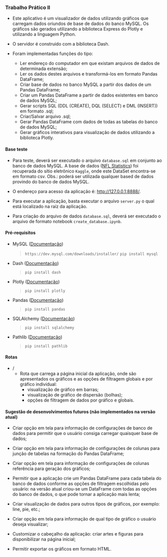 ### Trabalho Prático II

* Este aplicativo é um visualizador de dados utilizando gráficos que carregam dados oriundos de base de dados do banco MySQL. Os gráficos são gerados utilizando a biblioteca Express do Plotly e utilizando a linguagem Python.

* O servidor é construido com a biblioteca Dash.

* Foram implementadas funções do tipo:
    * Ler endereço do computador em que existam arquivos de dados de determinada extensão;
    * Ler os dados destes arquivos e transformá-los em formato Pandas DataFrame;
    * Criar base de dados no banco MySQL a partir dos dados de um Pandas DataFrame;
    * Criar um Pandas DataFrame a partir de dados existentes em banco de dados MySQL;
    * Gerar scripts SQL (DDL (CREATE), DQL (SELECT) e DML (INSERT)) em formato .sql;
    * Criar/Salvar arquivo .sql;
    * Gerar Pandas DataFrame com dados de todas as tabelas do banco de dados MySQL;
    * Gerar gráficos interativos para visualização de dados utilizando a biblioteca Plotly.


#### Base teste

* Para teste, deverá ser executado o arquivo `database.sql` em conjunto ao banco de dados MySQL. A base de dados ([NFL Statistics](https://www.kaggle.com/datasets/kendallgillies/nflstatistics/download?datasetVersionNumber=1)) foi recuperada do sítio eletrônico `Kaggle`, onde este DataSet encontra-se em formato csv.
    Obs.: poderá ser utilizada qualquer based de dados provindo do banco de dados MySQL.

* O endereço para acesso da aplicação é: http://127.0.0.1:8888/.

* Para executar a aplicação, basta executar o arquivo `server.py` o qual está localizado na raíz da aplicação.

* Para criação do arquivo de dados `database.sql`, deverá ser executado o arquivo de formato notebook `create_database.ipynb`.


#### Pré-requisitos

* MySQL ([Documentação](https://dev.mysql.com/doc/))

    > `https://dev.mysql.com/downloads/installer/`
    > `pip install mysql`


* Dash ([Documentação](https://dash.plotly.com/))

    > `pip install dash`


* Plotly ([Documentação](https://plotly.com/))

    > `pip install plotly`


* Pandas ([Documentação](https://pandas.pydata.org/))

    > `pip install pandas`


* SQLAlchemy ([Documentação](https://docs.sqlalchemy.org/))

    > `pip install sqlalchemy`    


* Pathlib ([Documentação](https://docs.python.org/3/library/pathlib.html))

    > `pip install pathlib`  


#### Rotas

* /
    * Rota que carrega a página inicial da aplicação, onde são apresentados os gráficos e as opções de filtragem globais e por gráfico individual:
        * visualização de gráfico em barras;
        * visualização de gráfico de dispersão (bolhas);
        * opções de filtragem de dados por gráfico e globais.


#### Sugestão de desenvolvimentos futuros (não implementados na versão atual)

* Criar opção em tela para informação de configurações de banco de dados para permitir que o usuário consiga carregar quaisquer base de dados;

* Criar opção em tela para informação de configurações de colunas para junção de tabelas na formação do Pandas DataFrame;

* Criar opção em tela para informação de configurações de colunas referência para geração dos gráficos;

* Permitir que a aplicação crie um Pandas DataFrame para cada tabela do banco de dados conforme as opções de filtragem escolhidas pelo usuário: na versão atual criou-se um DataFrame com todas as opções do banco de dados, o que pode tornar a aplicação mais lenta;

* Criar visualização de dados para outros tipos de gráficos, por exemplo: line, pie, etc.;

* Criar opção em tela para informação de qual tipo de gráfico o usuário deseja visualizar;

* Customizar o cabeçalho da aplicação: criar artes e figuras para disponibilizar na página inicial;

* Permitir exportar os gráficos em formato HTML.
